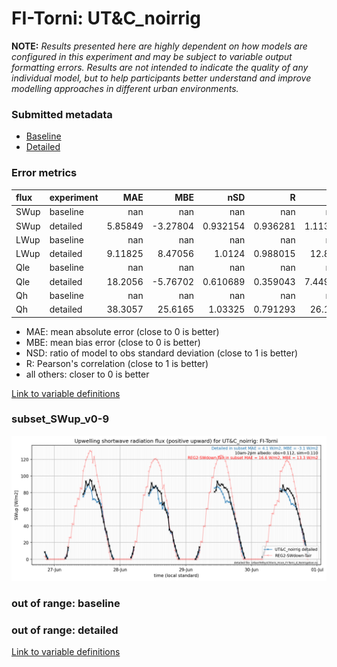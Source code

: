 # FI-Torni: UT&C_noirrig

**NOTE:** *Results presented here are highly dependent on how models are configured in this experiment and may be subject to variable output formatting errors. Results are not intended to indicate the quality of any individual model, but to help participants better understand and improve modelling approaches in different urban environments.*

### Submitted metadata

- [Baseline](UT&C_noirrig_FI-Torni_baseline_attrs.md)
- [Detailed](UT&C_noirrig_FI-Torni_detailed_attrs.md)

### Error metrics

| flux   | experiment   |       MAE |       MBE |        nSD |          R |       5th |      95th |     RMSE |      cRMSE |      AMBE |       1-nSD |         1-R |   nSkewness |   nKurtosis |    Overlap |
|:-------|:-------------|----------:|----------:|-----------:|-----------:|----------:|----------:|---------:|-----------:|----------:|------------:|------------:|------------:|------------:|-----------:|
| SWup   | baseline     | nan       | nan       | nan        | nan        | nan       | nan       | nan      | nan        | nan       | nan         | nan         |  nan        |  nan        | nan        |
| SWup   | detailed     |   5.85849 |  -3.27804 |   0.932154 |   0.936281 |   1.11397 |   2.95724 |  10.1622 |   0.351277 |   3.27804 |   0.0678455 |   0.0637193 |    0.350059 |    0.208476 |   0.126331 |
| LWup   | baseline     | nan       | nan       | nan        | nan        | nan       | nan       | nan      | nan        | nan       | nan         | nan         |  nan        |  nan        | nan        |
| LWup   | detailed     |   9.11825 |   8.47056 |   1.0124   |   0.988015 |  12.888   |  19.3522  |  11.4172 |   0.156275 |   8.47056 |   0.0124033 |   0.0119853 |    1.2178   |    1.09257  |   0.103191 |
| Qle    | baseline     | nan       | nan       | nan        | nan        | nan       | nan       | nan      | nan        | nan       | nan         | nan         |  nan        |  nan        | nan        |
| Qle    | detailed     |  18.2056  |  -5.76702 |   0.610689 |   0.359043 |   7.44907 |  29.5049  |  31.1124 |   0.966651 |   5.76702 |   0.389311  |   0.640957  |    0.277869 |    0.936032 |   0.336102 |
| Qh     | baseline     | nan       | nan       | nan        | nan        | nan       | nan       | nan      | nan        | nan       | nan         | nan         |  nan        |  nan        | nan        |
| Qh     | detailed     |  38.3057  |  25.6165  |   1.03325  |   0.791293 |  26.193   |  47.8182  |  53.0517 |   0.657571 |  25.6165  |   0.0332489 |   0.208707  |    0.01045  |    0.18633  |   0.262164 |

 - MAE: mean absolute error (close to 0 is better)
 - MBE: mean bias error (close to 0 is better)
 - NSD: ratio of model to obs standard deviation (close to 1 is better)
 - R: Pearson's correlation (close to 1 is better)
 - all others: closer to 0 is better

[Link to variable definitions](../modelattrs/variable_definitions.md)

### <a name="subset_swup_v0-9"></a>subset_SWup_v0-9
[![UT&C_noirrig_FI-Torni_subset_SWup_v0-9.png](UT&C_noirrig_FI-Torni_subset_SWup_v0-9.png)](UT&C_noirrig_FI-Torni_subset_SWup_v0-9.png)

### out of range: baseline


### out of range: detailed



[Link to variable definitions](../modelattrs/variable_definitions.md)

